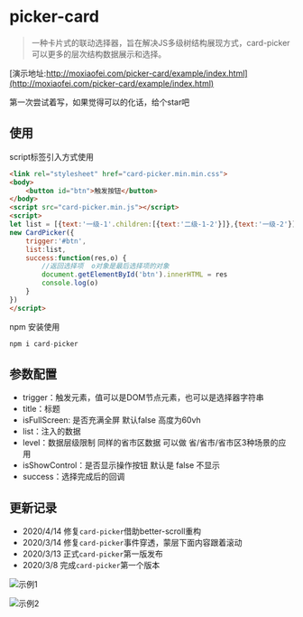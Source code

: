 # picker-card

> 一种卡片式的联动选择器，旨在解决JS多级树结构展现方式，card-picker可以更多的层次结构数据展示和选择。

[演示地址:http://moxiaofei.com/picker-card/example/index.html](http://moxiaofei.com/picker-card/example/index.html)

第一次尝试着写，如果觉得可以的化话，给个star吧

## 使用

script标签引入方式使用

```html
<link rel="stylesheet" href="card-picker.min.min.css">
<body>
    <button id="btn">触发按钮</button>	
</body>    
<script src="card-picker.min.js"></script>
<script>
let list = [{text:'一级-1'.children:[{text:'二级-1-2'}]},{text:'一级-2'}]    
new CardPicker({
    trigger:'#btn',
    list:list,
    success:function(res,o) {
        //返回选择项  o对象是最后选择项的对象
        document.getElementById('btn').innerHTML = res
        console.log(o)
    }
})
</script>
```
npm 安装使用
```js
npm i card-picker
```
## 参数配置

+ trigger：触发元素，值可以是DOM节点元素，也可以是选择器字符串
+ title：标题
+ isFullScreen: 是否充满全屏 默认false 高度为60vh
+ list：注入的数据
+ level：数据层级限制  同样的省市区数据 可以做 省/省市/省市区3种场景的应用
+ isShowControl：是否显示操作按钮 默认是 false 不显示
+ success：选择完成后的回调




## 更新记录
+ 2020/4/14 修复`card-picker`借助better-scroll重构
+ 2020/3/14 修复`card-picker`事件穿透，蒙层下面内容跟着滚动
+ 2020/3/13 正式`card-picker`第一版发布
+ 2020/3/8  完成`card-picker`第一个版本


![示例1](http://moxiaofei.com/wp-content/uploads/2019/05/1.png)

![示例2](http://moxiaofei.com/wp-content/uploads/2019/05/2.png)

